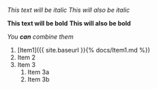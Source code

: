 *This text will be italic*
_This will also be italic_

**This text will be bold**
__This will also be bold__

_You **can** combine them_

1. [Item1]({{ site.baseurl }}{% docs/Item1.md %})
1. Item 2
1. Item 3
   1. Item 3a
   1. Item 3b
